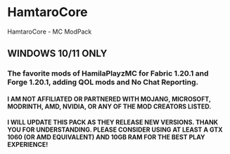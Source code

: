 # HamtaroCore
HamtaroCore - MC ModPack

## WINDOWS 10/11 ONLY



### The favorite mods of HamilaPlayzMC for Fabric 1.20.1 and Forge 1.20.1, adding QOL mods and No Chat Reporting.



#### I AM NOT AFFILIATED OR PARTNERED WITH MOJANG, MICROSOFT, MODRINTH, AMD, NVIDIA, OR ANY OF THE MOD CREATORS LISTED.
#### I WILL UPDATE THIS PACK AS THEY RELEASE NEW VERSIONS.  THANK YOU FOR UNDERSTANDING. PLEASE CONSIDER USING AT LEAST A GTX 1060 (OR AMD EQUIVALENT) AND 10GB RAM FOR THE BEST PLAY EXPERIENCE!
